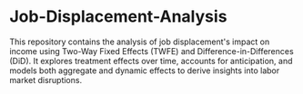 # Job-Displacement-Analysis
This repository contains the analysis of job displacement's impact on income using Two-Way Fixed Effects (TWFE) and Difference-in-Differences (DiD). It explores treatment effects over time, accounts for anticipation, and models both aggregate and dynamic effects to derive insights into labor market disruptions.
